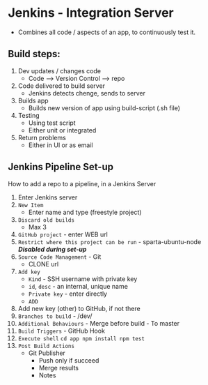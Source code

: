 # Jenkins - Integration Server

- Combines all code / aspects of an app, to continuously test it.

## Build steps:

1) Dev updates / changes code
	- Code --> Version Control --> repo
2) Code delivered to build server
	- Jenkins detects chenge, sends to server
3) Builds app
	- Builds new version of app using build-script (.sh file)
4) Testing
	- Using test script
	- Either unit or integrated
5) Return problems
	- Either in UI or as email



## Jenkins Pipeline Set-up

How to add a repo to a pipeline, in a Jenkins Server

1) Enter Jenkins server
2) `New Item`
	- Enter name and type (freestyle project)
3) `Discard old builds` 
	- Max 3
4) `GitHub project` - enter WEB url
5) `Restrict where this project can be run` - sparta-ubuntu-node
	***Disabled during set-up***
6) `Source Code Management` - Git
	- CLONE url
7) `Add key`
	- `Kind` - SSH username with private key
	- `id`, `desc` - an internal, unique name
	- `Private key` - enter directly
	- `ADD`
8) Add new key (other) to GitHub, if not there
9) `Branches to build` - /dev/
10) `Additional Behaviours` - Merge before build
								- To master
11) `Build Triggers` - GitHub Hook
12) `Execute shell`
		`cd app
		npm install
		npm test`
13) `Post Build Actions`
	- Git Publisher
		- Push only if succeed
		- Merge results
		- Notes